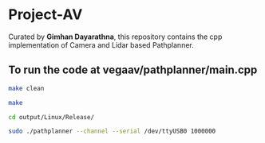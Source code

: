 # Project-AV

Curated by **Gimhan Dayarathna**, this repository contains the cpp implementation of Camera and Lidar based Pathplanner.

## To run the code at vegaav/pathplanner/main.cpp

```bash
make clean
```
```bash
make
```
```bash
cd output/Linux/Release/
```
```bash
sudo ./pathplanner --channel --serial /dev/ttyUSB0 1000000
```
    
    
    
    
